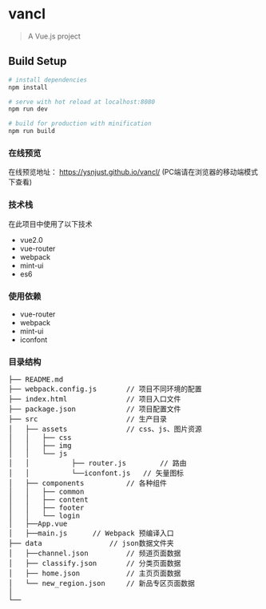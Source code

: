 # vancl

> A Vue.js project

## Build Setup

``` bash
# install dependencies
npm install

# serve with hot reload at localhost:8080
npm run dev

# build for production with minification
npm run build
```






### 在线预览
在线预览地址：  https://ysnjust.github.io/vancl/ (PC端请在浏览器的移动端模式下查看)


### 技术栈
在此项目中使用了以下技术
* vue2.0
* vue-router
* webpack
* mint-ui
* es6



### 使用依赖
 * vue-router
 * webpack
 * mint-ui
 * iconfont



### 目录结构
<pre>
├── README.md           
├── webpack.config.js  		// 项目不同环境的配置
├── index.html         		// 项目入口文件
├── package.json      		// 项目配置文件
├── src               		// 生产目录
│   ├── assets        		// css、js、图片资源
│   │	├── css
│   │	├── img
│   │	└── js
│   │	       ├── router.js		// 路由
│   │	       └──iconfont.js   // 矢量图标
│   ├── components     		// 各种组件
│   │	├── common
│   │	├── content
│   │	├── footer
│   │	└── login
│   ├──App.vue
│   ├──main.js 	    // Webpack 预编译入口
├── data     	  		// json数据文件夹
│   ├──channel.json		    // 频道页面数据
│   ├── classify.json 	    // 分类页面数据
│   ├── home.json			// 主页页面数据		
│   └── new_region.json	    // 新品专区页面数据
│         
└── 

</pre>
